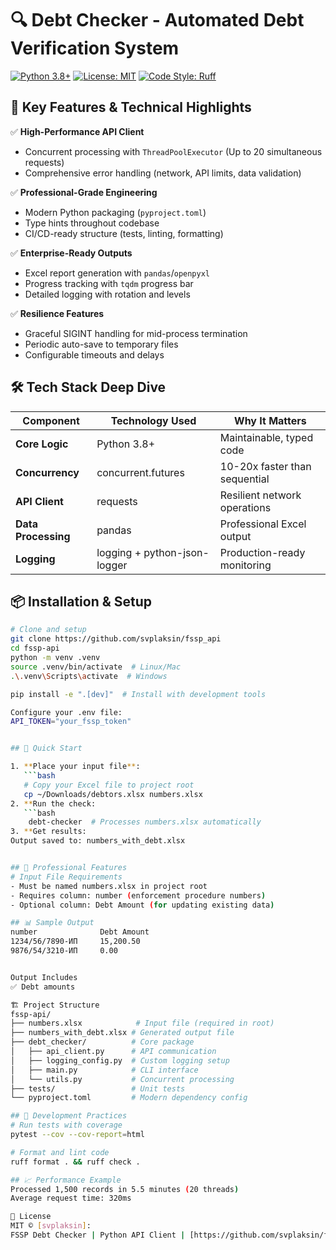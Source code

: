 # 🔍 Debt Checker - Automated Debt Verification System

[![Python 3.8+](https://img.shields.io/badge/Python-3.8+-blue?logo=python&logoColor=white)](https://www.python.org/)
[![License: MIT](https://img.shields.io/badge/License-MIT-green.svg)](LICENSE)
[![Code Style: Ruff](https://img.shields.io/badge/Code%20Style-Ruff-red.svg)](https://github.com/astral-sh/ruff)

## 🚀 Key Features & Technical Highlights

✅ **High-Performance API Client**  
- Concurrent processing with `ThreadPoolExecutor` (Up to 20 simultaneous requests)  
- Comprehensive error handling (network, API limits, data validation)  

✅ **Professional-Grade Engineering**  
- Modern Python packaging (`pyproject.toml`)  
- Type hints throughout codebase  
- CI/CD-ready structure (tests, linting, formatting)  

✅ **Enterprise-Ready Outputs**  
- Excel report generation with `pandas`/`openpyxl`  
- Progress tracking with `tqdm` progress bar  
- Detailed logging with rotation and levels  

✅ **Resilience Features**  
- Graceful SIGINT handling for mid-process termination  
- Periodic auto-save to temporary files  
- Configurable timeouts and delays  

## 🛠️ Tech Stack Deep Dive

| Component          | Technology Used              | Why It Matters               |
|--------------------|------------------------------|------------------------------|
| **Core Logic**     | Python 3.8+                  | Maintainable, typed code     |
| **Concurrency**    | concurrent.futures           | 10-20x faster than sequential|
| **API Client**     | requests                     | Resilient network operations |
| **Data Processing**| pandas                       | Professional Excel output    |
| **Logging**        | logging + python-json-logger | Production-ready monitoring  |


## 📦 Installation & Setup
```bash
# Clone and setup
git clone https://github.com/svplaksin/fssp_api
cd fssp-api
python -m venv .venv
source .venv/bin/activate  # Linux/Mac
.\.venv\Scripts\activate  # Windows

pip install -e ".[dev]"  # Install with development tools

Configure your .env file:
API_TOKEN="your_fssp_token"


## 🚀 Quick Start

1. **Place your input file**:
   ```bash
   # Copy your Excel file to project root
   cp ~/Downloads/debtors.xlsx numbers.xlsx
2. **Run the check:
   ```bash
    debt-checker  # Processes numbers.xlsx automatically
3. **Get results:
Output saved to: numbers_with_debt.xlsx


## 💼 Professional Features
# Input File Requirements
- Must be named numbers.xlsx in project root
- Requires column: number (enforcement procedure numbers)
- Optional column: Debt Amount (for updating existing data)

## 📊 Sample Output
number	            Debt Amount
1234/56/7890-ИП	    15,200.50
9876/54/3210-ИП	    0.00


Output Includes
✅ Debt amounts

🏗️ Project Structure
fssp-api/
├── numbers.xlsx            # Input file (required in root)
├── numbers_with_debt.xlsx # Generated output file
├── debt_checker/          # Core package
│   ├── api_client.py      # API communication
│   ├── logging_config.py  # Custom logging setup
│   ├── main.py            # CLI interface
│   └── utils.py           # Concurrent processing
├── tests/                 # Unit tests
└── pyproject.toml         # Modern dependency config

## 🔬 Development Practices
# Run tests with coverage
pytest --cov --cov-report=html

# Format and lint code
ruff format . && ruff check .

## 📈 Performance Example
Processed 1,500 records in 5.5 minutes (20 threads)
Average request time: 320ms

📄 License
MIT © [svplaksin]:
FSSP Debt Checker | Python API Client | [https://github.com/svplaksin/fssp_api]
